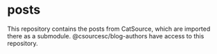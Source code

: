 # posts
This repository contains the posts from CatSource, which are imported there as a submodule. @csourcesc/blog-authors have access to this repository.

